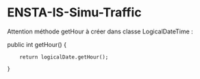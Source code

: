 # ENSTA-IS-Simu-Traffic


Attention méthode getHour à créer dans classe LogicalDateTime :

  public int getHour() {
  
        return logicalDate.getHour();
        
    }
